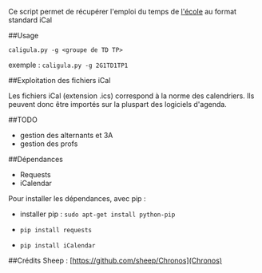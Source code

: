 Ce script permet de récupérer l'emploi du temps de [l'école](http://caligula.ensea.fr) au format standard iCal

##Usage


`caligula.py -g <groupe de TD TP> `

exemple : `caligula.py -g 2G1TD1TP1`

##Exploitation des fichiers iCal

Les fichiers iCal (extension .ics) correspond à la norme des calendriers. Ils peuvent donc être importés sur la pluspart des logiciels d'agenda.


##TODO

* gestion des alternants et 3A
* gestion des profs


##Dépendances

* Requests
* iCalendar

Pour installer les dépendances, avec pip :
* installer pip : `sudo apt-get install python-pip`

* `pip install requests`

* `pip install iCalendar`

##Crédits
Sheep : [https://github.com/sheep/Chronos](Chronos)
